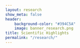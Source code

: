 ```yaml
---
layout: research 
show_meta: false
header:
    background-color: "#394C5A"
    image: banner_research.png
title: Scientific Highlights
permalink: "/research/"
---
```



